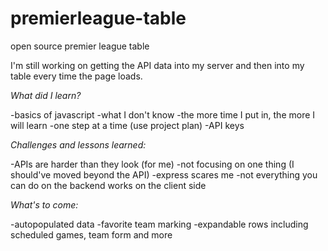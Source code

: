 # premierleague-table
open source premier league table

I'm still working on getting the API data into my server and then into my table every time the page loads.


*What did I learn?*

-basics of javascript
-what I don't know
-the more time I put in, the more I will learn
-one step at a time (use project plan)
-API keys


*Challenges and lessons learned:*

-APIs are harder than they look (for me)
-not focusing on one thing (I should've moved beyond the API)
-express scares me
-not everything you can do on the backend works on the client side


*What's to come:*

-autopopulated data
-favorite team marking
-expandable rows including scheduled games, team form and more
